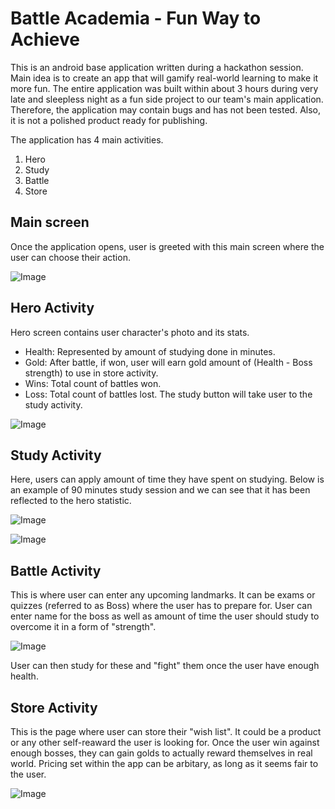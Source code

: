 # Battle Academia - Fun Way to Achieve
This is an android base application written during a hackathon session. Main idea is to create an app that will gamify real-world learning to make it more fun. The entire application was built within about 3 hours during very late and sleepless night as a fun side project to our team's main application. Therefore, the application may contain bugs and has not been tested. Also, it is not a polished product ready for publishing.

The application has 4 main activities.
1. Hero
1. Study
1. Battle
1. Store
## Main screen
Once the application opens, user is greeted with this main screen where the user can choose their action.

![Image](C:\Users\yatur\Documents/medley/resources/Bkp066GlE_S1aXx0GgV.png)

## Hero Activity
Hero screen contains user character's photo and its stats.
- Health: Represented by amount of studying done in minutes.
- Gold: After battle, if won, user will earn gold amount of (Health - Boss strength) to use in store activity.
- Wins: Total count of battles won.
- Loss: Total count of battles lost.
The study button will take user to the study activity.

![Image](C:\Users\yatur\Documents/medley/resources/Bkp066GlE_BybGM0GlN.png)

## Study Activity
Here, users can apply amount of time they have spent on studying. Below is an example of 90 minutes study session and we can see that it has been reflected to the hero statistic.

![Image](C:\Users\yatur\Documents/medley/resources/Bkp066GlE_BJMsMAGxV.png)

![Image](C:\Users\yatur\Documents/medley/resources/Bkp066GlE_H1phMCfx4.png)

## Battle Activity
This is where user can enter any upcoming landmarks. It can be exams or quizzes (referred to as Boss) where the user has to prepare for. User can enter name for the boss as well as amount of time the user should study to overcome it in a form of "strength".

![Image](C:\Users\yatur\Documents/medley/resources/Bkp066GlE_HJbWPCMgE.png)

User can then study for these and "fight" them once the user have enough health.

## Store Activity
This is the page where user can store their "wish list". It could be a product or any other self-reaward the user is looking for. Once the user win against enough bosses, they can gain golds to actually reward themselves in real world. Pricing set within the app can be arbitary, as long as it seems fair to the user.

![Image](C:\Users\yatur\Documents/medley/resources/Bkp066GlE_HJ91F0feE.png)






































